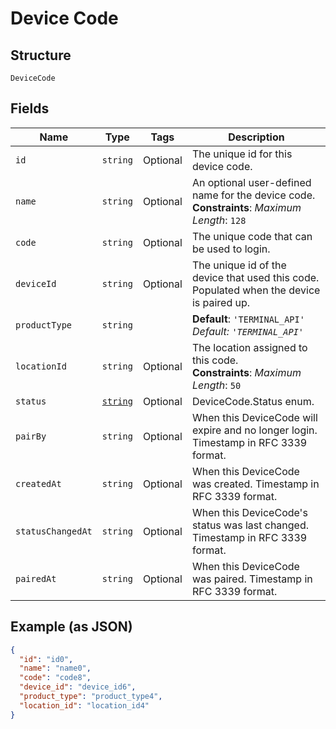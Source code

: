 
# Device Code

## Structure

`DeviceCode`

## Fields

| Name | Type | Tags | Description |
|  --- | --- | --- | --- |
| `id` | `string` | Optional | The unique id for this device code. |
| `name` | `string` | Optional | An optional user-defined name for the device code.<br>**Constraints**: *Maximum Length*: `128` |
| `code` | `string` | Optional | The unique code that can be used to login. |
| `deviceId` | `string` | Optional | The unique id of the device that used this code. Populated when the device is paired up. |
| `productType` | `string` |  | **Default**: `'TERMINAL_API'`<br>*Default: `'TERMINAL_API'`* |
| `locationId` | `string` | Optional | The location assigned to this code.<br>**Constraints**: *Maximum Length*: `50` |
| `status` | [`string`](/doc/models/device-code-status.md) | Optional | DeviceCode.Status enum. |
| `pairBy` | `string` | Optional | When this DeviceCode will expire and no longer login. Timestamp in RFC 3339 format. |
| `createdAt` | `string` | Optional | When this DeviceCode was created. Timestamp in RFC 3339 format. |
| `statusChangedAt` | `string` | Optional | When this DeviceCode's status was last changed. Timestamp in RFC 3339 format. |
| `pairedAt` | `string` | Optional | When this DeviceCode was paired. Timestamp in RFC 3339 format. |

## Example (as JSON)

```json
{
  "id": "id0",
  "name": "name0",
  "code": "code8",
  "device_id": "device_id6",
  "product_type": "product_type4",
  "location_id": "location_id4"
}
```

